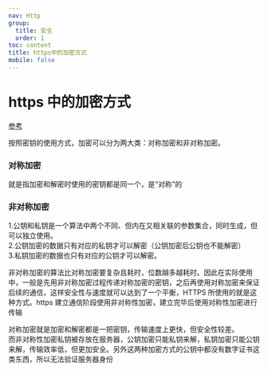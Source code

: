 ```yaml
---
nav: Http
group:
  title: 安全
  order: 1
toc: content
title: https中的加密方式
mobile: false
---
```


# https 中的加密方式

<a target="_blank" href="https://blog.csdn.net/FairLikeSnow/article/details/120943479">参考</a>

按照密钥的使用方式，加密可以分为两大类：对称加密和非对称加密。

### 对称加密

就是指加密和解密时使用的密钥都是同一个，是“对称”的

### 非对称加密

1.公钥和私钥是一个算法中两个不同、但内在又相关联的参数集合，同时生成，但可以独立使用。  
2.公钥加密的数据只有对应的私钥才可以解密（公钥加密后公钥也不能解密）  
3.私钥加密的数据也只有对应的公钥才可以解密。

非对称加密的算法比对称加密要复杂且耗时，位数越多越耗时。因此在实际使用中，一般是先用非对称加密过程传递对称加密的密钥，之后再使用对称加密来保证后续的通信，这样安全性与速度就可以达到了一个平衡，HTTPS 所使用的就是这种方式。https 建立通信阶段使用非对称性加密，建立完毕后使用对称性加密进行传输

对称加密就是加密和解密都是一把密钥，传输速度上更快，但安全性较差。  
而非对称性加密私钥被存放在服务器，公钥加密只能私钥来解，私钥加密只能公钥来解，传输效率低，但更加安全。另外这两种加密方式的公钥中都没有数字证书这类东西，所以无法验证服务器身份
